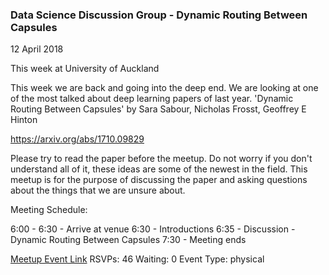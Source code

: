 ### Data Science Discussion Group - Dynamic Routing Between Capsules
12 April 2018

This week at University of Auckland

This week we are back and going into the deep end. We are looking at one of the most talked about deep learning papers of last year. 'Dynamic Routing Between Capsules' by Sara Sabour, Nicholas Frosst, Geoffrey E Hinton

https://arxiv.org/abs/1710.09829

Please try to read the paper before the meetup. Do not worry if you don't understand all of it, these ideas are some of the newest in the field. This meetup is for the purpose of discussing the paper and asking questions about the things that we are unsure about.

Meeting Schedule:

6:00 - 6:30 - Arrive at venue
6:30 - Introductions
6:35 - Discussion - Dynamic Routing Between Capsules
7:30 - Meeting ends

[Meetup Event Link](https://www.meetup.com/Data-Science-Discussion-Auckland/events/246203244)
RSVPs: 46
Waiting: 0
Event Type: physical
